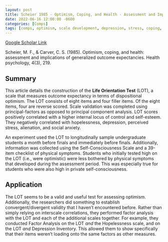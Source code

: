 ```yaml
---
layout: post
title: Scheier 1985 - Optimism, Coping, and Health - Assessment and Implications of Generalized Outcome Expectancies
date: 2022-06-16 12:00:00 -0600
categories: [Comps]
tags: [comps, optimism, scale development, depression, stress, coping, nwt]
---
```


[Google Scholar Link](https://scholar.google.com/scholar?hl=en&as_sdt=0%2C45&q=Optimism%2C+Coping%2C+and+Health%3A+Assessment+and+Implications+of+Generalized+Outcome+Expectancies&btnG=)

Scheier, M. F., & Carver, C. S. (1985). Optimism, coping, and health: assessment and implications of generalized outcome expectancies. Health psychology, 4(3), 219.

## Summary
This article details the construction of the **Life Orientation Test** (LOT), a scale that measures outcome expectancy in terms of dispositional optimism.  The LOT consists of eight items and four filler items.  Of the eight items, four are reverse scored.  Scale validation was completed using principal-factors as opposed to principal component analysis.  LOT scores positively correlated with a higher internal locus of control and self-esteem.  They negatively correlated with hopelessness, depression, perceived stress, alienation, and social anxiety.

An experiment used the LOT to longitudinally sample undergraduate students a month before finals and immediately before finals.  Additionally, information was collected using the Self-Consciousness Scale and a 39-item checklist of physical symptoms.  Students who initially tested high on the LOT (i.e., were optimistic) were less bothered by physical symptoms that developed during the assessment period.  This was especially true for students who were also high in private self-consciousness.

## Application
The LOT seems to be a valid and useful test for assessing optimism.  Additionally, the researchers did something to establish convergent/divergent validity that I haven’t encountered before.  Rather than simply relying on interscale correlations, they performed factor analysis with the LOT and each of the additional scales together.  For example, they conducted Factor Analysis on the LOT _and_ the Hopelessness scale, and on the LOT _and_ Depression Inventory.  This allowed them to show specifically that their items weren’t loading onto the same factors as other measures.

